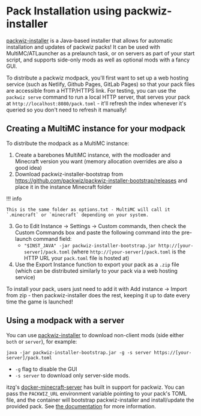 # Pack Installation using packwiz-installer

[packwiz-installer] is a Java-based installer that allows for automatic installation and updates of packwiz packs! It can be used with MultiMC/ATLauncher as a prelaunch task, or on servers as part of your start script, and supports side-only mods as well as optional mods with a fancy GUI.

To distribute a packwiz modpack, you'll first want to set up a web hosting service (such as Netlify, Github Pages, GitLab Pages) so that your pack files are accessible from a HTTP/HTTPS link. For testing, you can use the `packwiz serve` command to run a local HTTP server, that serves your pack at `http://localhost:8080/pack.toml` - it'll refresh the index whenever it's queried so you don't need to refresh it manually!

## Creating a MultiMC instance for your modpack

To distribute the modpack as a MultiMC instance:

1. Create a barebones MultiMC instance, with the modloader and Minecraft version you want (memory allocation overrides are also a good idea)
2. Download packwiz-installer-bootstrap from https://github.com/packwiz/packwiz-installer-bootstrap/releases and place it in the instance Minecraft folder

!!! info

    This is the same folder as options.txt - MultiMC will call it `.minecraft` or `minecraft` depending on your system.

3. Go to Edit Instance -> Settings -> Custom commands, then check the Custom Commands box and paste the following command into the pre-launch command field:
    - `"$INST_JAVA" -jar packwiz-installer-bootstrap.jar http://[your-server]/pack.toml`
      (where `http://[your-server]/pack.toml` is the HTTP URL your `pack.toml` file is hosted at)
4. Use the Export Instance function to export your pack as a `.zip` file (which can be distributed similarly to your pack via a web hosting service)

To install your pack, users just need to add it with Add instance -> Import from zip - then packwiz-installer does the rest, keeping it up to date every time the game is launched!

<!-- TODO: packwiz-example-pack as an example -->

## Using a modpack with a server

You can use [packwiz-installer] to download non-client mods (side either `both` or `server`), for example:

    java -jar packwiz-installer-bootstrap.jar -g -s server https://[your-server]/pack.toml

- `-g` flag to disable the GUI
- `-s server` to download only server-side mods.

itzg's [docker-minecraft-server](https://github.com/itzg/docker-minecraft-server) has built in support for packwiz. You can pass the `PACKWIZ_URL` environment variable pointing to your pack's TOML file, and the container will bootstrap packwiz-installer and install/update the provided pack. See [the documentation](https://docker-minecraft-server.readthedocs.io/en/latest/mods-and-plugins/packwiz/) for more information.

[packwiz-installer]: https://github.com/packwiz/packwiz-installer
